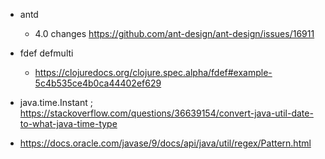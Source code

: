 
- antd
  - 4.0 changes https://github.com/ant-design/ant-design/issues/16911

- fdef defmulti
  - https://clojuredocs.org/clojure.spec.alpha/fdef#example-5c4b535ce4b0ca44402ef629

- java.time.Instant
    ; https://stackoverflow.com/questions/36639154/convert-java-util-date-to-what-java-time-type
  
- https://docs.oracle.com/javase/9/docs/api/java/util/regex/Pattern.html